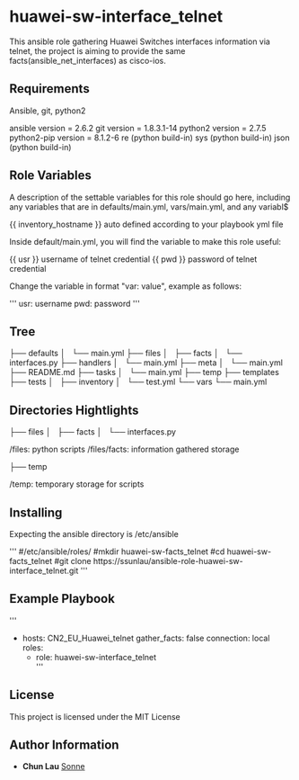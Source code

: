huawei-sw-interface_telnet
=========

This ansible role gathering Huawei Switches interfaces information via telnet, the project is aiming to provide the same facts(ansible_net_interfaces) as cisco-ios.

Requirements
------------

Ansible, git, python2

ansible version = 2.6.2
git version = 1.8.3.1-14
python2 version = 2.7.5
python2-pip version = 8.1.2-6
    re (python build-in)
    sys (python build-in)
    json (python build-in)

Role Variables
--------------

A description of the settable variables for this role should go here, including any variables that are in defaults/main.yml, vars/main.yml, and any variabl$

{{ inventory_hostname }} auto defined according to your playbook yml file

Inside default/main.yml, you will find the variable to make this role useful:

{{ usr }} username of telnet credential
{{ pwd }} password of telnet credential

Change the variable in format "var: value", example as follows:

'''
usr: username
pwd: password
'''

Tree
----

├── defaults
│   └── main.yml
├── files
│   ├── facts
│   └── interfaces.py
├── handlers
│   └── main.yml
├── meta
│   └── main.yml
├── README.md
├── tasks
│   └── main.yml
├── temp
├── templates
├── tests
│   ├── inventory
│   └── test.yml
└── vars
    └── main.yml

Directories Hightlights
-----------------------

├── files
│   ├── facts
│   └── interfaces.py

/files: python scripts
/files/facts: information gathered storage

├── temp 

/temp: temporary storage for scripts


Installing
----------

Expecting the ansible directory is /etc/ansible

'''
#/etc/ansible/roles/
#mkdir huawei-sw-facts_telnet
#cd huawei-sw-facts_telnet
#git clone https://ssunlau/ansible-role-huawei-sw-interface_telnet.git
'''

Example Playbook
----------------

'''
 - hosts: CN2_EU_Huawei_telnet
   gather_facts: false
   connection: local
   roles:
   - role: huawei-sw-interface_telnet                    
'''

License
-------

This project is licensed under the MIT License

Author Information
------------------

* **Chun Lau** [Sonne](https://github.com/ssunlau)

